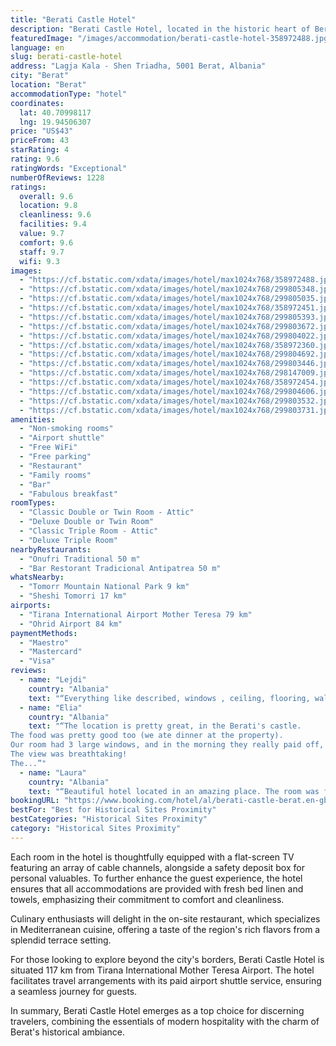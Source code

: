 ```yaml
---
title: "Berati Castle Hotel"
description: "Berati Castle Hotel, located in the historic heart of Berat, stands out as a premier destination for travelers seeking a blend of comfort and culture."
featuredImage: "/images/accommodation/berati-castle-hotel-358972488.jpg"
language: en
slug: berati-castle-hotel
address: "Lagja Kala - Shen Triadha, 5001 Berat, Albania"
city: "Berat"
location: "Berat"
accommodationType: "hotel"
coordinates:
  lat: 40.70998117
  lng: 19.94506307
price: "US$43"
priceFrom: 43
starRating: 4
rating: 9.6
ratingWords: "Exceptional"
numberOfReviews: 1228
ratings:
  overall: 9.6
  location: 9.8
  cleanliness: 9.6
  facilities: 9.4
  value: 9.7
  comfort: 9.6
  staff: 9.7
  wifi: 9.3
images:
  - "https://cf.bstatic.com/xdata/images/hotel/max1024x768/358972488.jpg?k=270a98e23e2042a32b8b7554c101cae03146eb107cd1364f808cc67cf524f8b1&o=&hp=1"
  - "https://cf.bstatic.com/xdata/images/hotel/max1024x768/299805348.jpg?k=ebf42ec0c04f8d8e94361d74299e744a0efec53f226197a8cf7a84cd559c42e8&o=&hp=1"
  - "https://cf.bstatic.com/xdata/images/hotel/max1024x768/299805035.jpg?k=b9f0e424f00bfd48eb726370e5b2e1e3e949d9f46a8f4b1b58ef5530b6fdb3cb&o=&hp=1"
  - "https://cf.bstatic.com/xdata/images/hotel/max1024x768/358972451.jpg?k=b29a301af6c8ac0b7b5de3760e514c4b9752b216bed8f627e3e209d3bd682349&o=&hp=1"
  - "https://cf.bstatic.com/xdata/images/hotel/max1024x768/299805393.jpg?k=427ecceea33c7141d0a40841f28563f1c28cd3483deb4b36afea1eebd2175736&o=&hp=1"
  - "https://cf.bstatic.com/xdata/images/hotel/max1024x768/299803672.jpg?k=a0799ac63d0b7fc751d1b36cc92ad0fd935722cadaf17137c17e207bf9c41897&o=&hp=1"
  - "https://cf.bstatic.com/xdata/images/hotel/max1024x768/299804022.jpg?k=93a67a83f2beff79628b3ec19ebcecf5b4f0327d5c5b7cb68c142c79c9b62f26&o=&hp=1"
  - "https://cf.bstatic.com/xdata/images/hotel/max1024x768/358972360.jpg?k=eb4fe62a38e04a2dc3b071be912c48aa8f3c861c0e133b0063e99d36cb4de45c&o=&hp=1"
  - "https://cf.bstatic.com/xdata/images/hotel/max1024x768/299804692.jpg?k=f3d08c1cb9b216ba849c0e3e6eff5a375d3e6f237ae553a24c34d9b9858b0e39&o=&hp=1"
  - "https://cf.bstatic.com/xdata/images/hotel/max1024x768/299803446.jpg?k=d3d55e4b43f1cd61b55ed9f2e8b1e5038281b42ce66c1a261ded05fc3874395e&o=&hp=1"
  - "https://cf.bstatic.com/xdata/images/hotel/max1024x768/298147009.jpg?k=08a7949689efad1896acc0d1957180a2407a32be66638110d034027c73d2da1b&o=&hp=1"
  - "https://cf.bstatic.com/xdata/images/hotel/max1024x768/358972454.jpg?k=b9cc30c0ba62c4180d985040e22cd78f3a2e6ebfcdb09bce33a81e2efba93e4d&o=&hp=1"
  - "https://cf.bstatic.com/xdata/images/hotel/max1024x768/299804606.jpg?k=d2b7dc0da00b569113fe983c31c78ff5f1870528c95f09fc2082739a4542e7bc&o=&hp=1"
  - "https://cf.bstatic.com/xdata/images/hotel/max1024x768/299803532.jpg?k=75ffa1774c82f741f8d19ebdb577237b6c1c135e8c157c660cfff7fe0508ca39&o=&hp=1"
  - "https://cf.bstatic.com/xdata/images/hotel/max1024x768/299803731.jpg?k=8f4898866be5008f5ab3e50f05e611b84e28b325e291e2259748ee0353c64657&o=&hp=1"
amenities:
  - "Non-smoking rooms"
  - "Airport shuttle"
  - "Free WiFi"
  - "Free parking"
  - "Restaurant"
  - "Family rooms"
  - "Bar"
  - "Fabulous breakfast"
roomTypes:
  - "Classic Double or Twin Room - Attic"
  - "Deluxe Double or Twin Room"
  - "Classic Triple Room - Attic"
  - "Deluxe Triple Room"
nearbyRestaurants:
  - "Onufri Traditional 50 m"
  - "Bar Restorant Tradicional Antipatrea 50 m"
whatsNearby:
  - "Tomorr Mountain National Park 9 km"
  - "Sheshi Tomorri 17 km"
airports:
  - "Tirana International Airport Mother Teresa 79 km"
  - "Ohrid Airport 84 km"
paymentMethods:
  - "Maestro"
  - "Mastercard"
  - "Visa"
reviews:
  - name: "Lejdi"
    country: "Albania"
    text: "“Everything like described, windows , ceiling, flooring, walls, carpet.”"
  - name: "Elia"
    country: "Albania"
    text: "“The location is pretty great, in the Berati's castle.
The food was pretty good too (we ate dinner at the property).
Our room had 3 large windows, and in the morning they really paid off, letting all the sunshine in.
The view was breathtaking!
The...”"
  - name: "Laura"
    country: "Albania"
    text: "“Beautiful hotel located in an amazing place. The room was fantastic, friendly staff and nice breakfast.”"
bookingURL: "https://www.booking.com/hotel/al/berati-castle-berat.en-gb.html?aid=8035640"
bestFor: "Best for Historical Sites Proximity"
bestCategories: "Historical Sites Proximity"
category: "Historical Sites Proximity"
---
```


Each room in the hotel is thoughtfully equipped with a flat-screen TV featuring an array of cable channels, alongside a safety deposit box for personal valuables. To further enhance the guest experience, the hotel ensures that all accommodations are provided with fresh bed linen and towels, emphasizing their commitment to comfort and cleanliness.

Culinary enthusiasts will delight in the on-site restaurant, which specializes in Mediterranean cuisine, offering a taste of the region's rich flavors from a splendid terrace setting. 

For those looking to explore beyond the city's borders, Berati Castle Hotel is situated 117 km from Tirana International Mother Teresa Airport. The hotel facilitates travel arrangements with its paid airport shuttle service, ensuring a seamless journey for guests.

In summary, Berati Castle Hotel emerges as a top choice for discerning travelers, combining the essentials of modern hospitality with the charm of Berat's historical ambiance.
